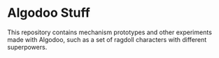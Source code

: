# Algodoo Stuff

This repository contains mechanism prototypes and other experiments made with Algodoo, such as a set of ragdoll characters with different superpowers.
